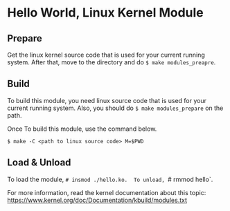 Hello World, Linux Kernel Module
================================


Prepare
-------

Get the linux kernel source code that is used for your current running system.
After that, move to the directory and do `$ make modules_preapre`.


Build
-----

To build this module, you need linux source code that is used for your current
running system.  Also, you should do `$ make modules_prepare` on the path.

Once To build this module, use the command below.

```
$ make -C <path to linux source code> M=$PWD
```


Load & Unload
-------------

To load the module, `# insmod ./hello.ko.  To unload, `# rmmod hello`.


For more information, read the kernel documentation about this topic:
https://www.kernel.org/doc/Documentation/kbuild/modules.txt
